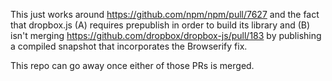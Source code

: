 This just works around https://github.com/npm/npm/pull/7627 and the fact that dropbox.js (A) requires prepublish in order to build its library and (B) isn't merging https://github.com/dropbox/dropbox-js/pull/183 by publishing a compiled snapshot that incorporates the Browserify fix.

This repo can go away once either of those PRs is merged.
